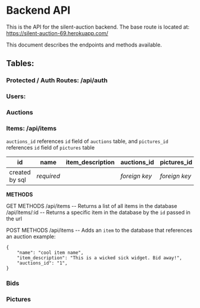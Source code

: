 # Backend API
This is the API for the silent-auction backend. The base route is located at: 
https://silent-auction-69.herokuapp.com/

This document describes the endpoints and methods available. 



## Tables: 

### Protected / Auth Routes: /api/auth


### Users: 



### Auctions 


### Items: /api/items
`auctions_id` references `id` field of `auctions` table, and `pictures_id` references `id` field of `pictures` table 

| id             | name           | item_description         | auctions_id         | pictures_id          |
-----------------|----------------|--------------------------|---------------------|----------------------|
| created by sql | *required*     |                          | *foreign key*       | *foreign key*        |


**METHODS**

GET METHODS
/api/items  -- Returns a list of all items in the database
/api/items/:id  -- Returns a specific item in the database by the `id` passed in the url



POST METHODS 
/api/items  -- Adds an `item` to the database that references an auction
example: 

```
{
    "name": "cool item name",
    "item_description": "This is a wicked sick widget. Bid away!",
    "auctions_id": "1",
}
```

### Bids 


### Pictures 